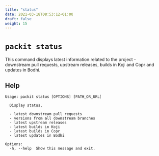 ```yaml
---
title: "status"
date: 2021-03-18T08:53:12+01:00
draft: false
weight: 15
---
```


# `packit status`

This command displays latest information related to the project - downstream
pull requests, upstream releases, builds in Koji and Copr and updates in Bodhi.


## Help

    Usage: packit status [OPTIONS] [PATH_OR_URL]

      Display status.

      - latest downstream pull requests
      - versions from all downstream branches
      - latest upstream releases
      - latest builds in Koji
      - latest builds in Copr
      - latest updates in Bodhi

    Options:
      -h, --help  Show this message and exit.


